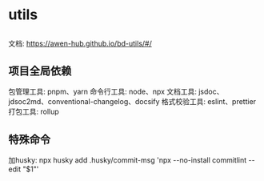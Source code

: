 # utils

##
文档: https://awen-hub.github.io/bd-utils/#/
## 项目全局依赖
包管理工具: pnpm、yarn
命令行工具: node、npx
文档工具: jsdoc、jdsoc2md、conventional-changelog、docsify
格式校验工具: eslint、prettier
打包工具: rollup

## 特殊命令
加husky: npx husky add .husky/commit-msg 'npx --no-install commitlint --edit "$1"'
